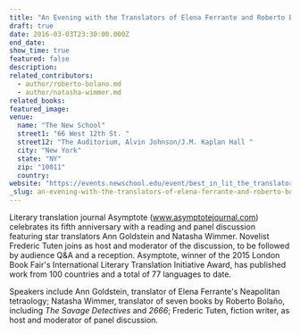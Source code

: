 ```yaml
---
title: "An Evening with the Translators of Elena Ferrante and Roberto Bolaño"
draft: true
date: 2016-03-03T23:30:00.000Z
end_date:
show_time: true
featured: false
description:
related_contributors:
  - author/roberto-bolano.md
  - author/natasha-wimmer.md
related_books:
featured_image: 
venue:
  name: "The New School"
  street1: "66 West 12th St. "
  street12: "The Auditorium, Alvin Johnson/J.M. Kaplan Hall "
  city: "New York"
  state: "NY"
  zip: "10011"
  country:
website: "https://events.newschool.edu/event/best_in_lit_the_translators_world_with_asymptote_journal#.VtcjfHQrJhE"
_slug: an-evening-with-the-translators-of-elena-ferrante-and-roberto-bolaño
---
```


Literary translation journal Asymptote (www.asymptotejournal.com) celebrates its fifth anniversary with a reading and panel discussion featuring star translators Ann Goldstein and Natasha Wimmer. Novelist Frederic Tuten joins as host and moderator of the discussion, to be followed by audience Q&A and a reception. Asymptote, winner of the 2015 London Book Fair's International Literary Translation Initiative Award, has published work from 100 countries and a total of 77 languages to date.

Speakers include Ann Goldstein, translator of Elena Ferrante's Neapolitan tetraology; Natasha Wimmer, translator of seven books by Roberto Bolaño, including _The Savage Detectives_ and _2666_; Frederic Tuten, fiction writer, as host and moderator of panel discussion.


